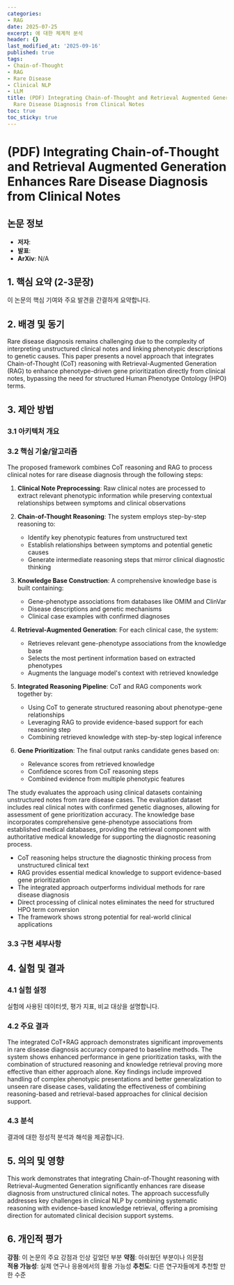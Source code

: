 ```yaml
---
categories:
- RAG
date: 2025-07-25
excerpt: 에 대한 체계적 분석
header: {}
last_modified_at: '2025-09-16'
published: true
tags:
- Chain-of-Thought
- RAG
- Rare Disease
- Clinical NLP
- LLM
title: (PDF) Integrating Chain-of-Thought and Retrieval Augmented Generation Enhances
  Rare Disease Diagnosis from Clinical Notes
toc: true
toc_sticky: true
---
```


# (PDF) Integrating Chain-of-Thought and Retrieval Augmented Generation Enhances Rare Disease Diagnosis from Clinical Notes

## 논문 정보
- **저자**: 
- **발표**: 
- **ArXiv**: N/A

## 1. 핵심 요약 (2-3문장)
이 논문의 핵심 기여와 주요 발견을 간결하게 요약합니다.

## 2. 배경 및 동기
Rare disease diagnosis remains challenging due to the complexity of interpreting unstructured clinical notes and linking phenotypic descriptions to genetic causes. This paper presents a novel approach that integrates Chain-of-Thought (CoT) reasoning with Retrieval-Augmented Generation (RAG) to enhance phenotype-driven gene prioritization directly from clinical notes, bypassing the need for structured Human Phenotype Ontology (HPO) terms.

## 3. 제안 방법

### 3.1 아키텍처 개요


### 3.2 핵심 기술/알고리즘
The proposed framework combines CoT reasoning and RAG to process clinical notes for rare disease diagnosis through the following steps:

1. **Clinical Note Preprocessing**: Raw clinical notes are processed to extract relevant phenotypic information while preserving contextual relationships between symptoms and clinical observations

2. **Chain-of-Thought Reasoning**: The system employs step-by-step reasoning to:
   - Identify key phenotypic features from unstructured text
   - Establish relationships between symptoms and potential genetic causes
   - Generate intermediate reasoning steps that mirror clinical diagnostic thinking

3. **Knowledge Base Construction**: A comprehensive knowledge base is built containing:
   - Gene-phenotype associations from databases like OMIM and ClinVar
   - Disease descriptions and genetic mechanisms
   - Clinical case examples with confirmed diagnoses

4. **Retrieval-Augmented Generation**: For each clinical case, the system:
   - Retrieves relevant gene-phenotype associations from the knowledge base
   - Selects the most pertinent information based on extracted phenotypes
   - Augments the language model's context with retrieved knowledge

5. **Integrated Reasoning Pipeline**: CoT and RAG components work together by:
   - Using CoT to generate structured reasoning about phenotype-gene relationships
   - Leveraging RAG to provide evidence-based support for each reasoning step
   - Combining retrieved knowledge with step-by-step logical inference

6. **Gene Prioritization**: The final output ranks candidate genes based on:
   - Relevance scores from retrieved knowledge
   - Confidence scores from CoT reasoning steps
   - Combined evidence from multiple phenotypic features







The study evaluates the approach using clinical datasets containing unstructured notes from rare disease cases. The evaluation dataset includes real clinical notes with confirmed genetic diagnoses, allowing for assessment of gene prioritization accuracy. The knowledge base incorporates comprehensive gene-phenotype associations from established medical databases, providing the retrieval component with authoritative medical knowledge for supporting the diagnostic reasoning process.



- CoT reasoning helps structure the diagnostic thinking process from unstructured clinical text
- RAG provides essential medical knowledge to support evidence-based gene prioritization
- The integrated approach outperforms individual methods for rare disease diagnosis
- Direct processing of clinical notes eliminates the need for structured HPO term conversion
- The framework shows strong potential for real-world clinical applications

### 3.3 구현 세부사항


## 4. 실험 및 결과

### 4.1 실험 설정
실험에 사용된 데이터셋, 평가 지표, 비교 대상을 설명합니다.

### 4.2 주요 결과


The integrated CoT+RAG approach demonstrates significant improvements in rare disease diagnosis accuracy compared to baseline methods. The system shows enhanced performance in gene prioritization tasks, with the combination of structured reasoning and knowledge retrieval proving more effective than either approach alone. Key findings include improved handling of complex phenotypic presentations and better generalization to unseen rare disease cases, validating the effectiveness of combining reasoning-based and retrieval-based approaches for clinical decision support.

### 4.3 분석
결과에 대한 정성적 분석과 해석을 제공합니다.

## 5. 의의 및 영향
This work demonstrates that integrating Chain-of-Thought reasoning with Retrieval-Augmented Generation significantly enhances rare disease diagnosis from unstructured clinical notes. The approach successfully addresses key challenges in clinical NLP by combining systematic reasoning with evidence-based knowledge retrieval, offering a promising direction for automated clinical decision support systems.

## 6. 개인적 평가

**강점**: 이 논문의 주요 강점과 인상 깊었던 부분
**약점**: 아쉬웠던 부분이나 의문점  
**적용 가능성**: 실제 연구나 응용에서의 활용 가능성
**추천도**: 다른 연구자들에게 추천할 만한 수준

